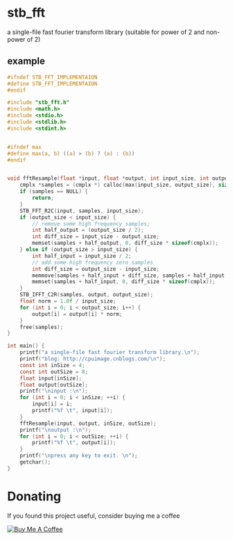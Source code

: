 # stb_fft
a single-file fast fourier transform library (suitable for power of 2 and non-power of 2)

## example

```C
#ifndef STB_FFT_IMPLEMENTAION
#define STB_FFT_IMPLEMENTAION
#endif

#include "stb_fft.h"
#include <math.h>
#include <stdio.h>
#include <stdlib.h>
#include <stdint.h>


#ifndef max
#define max(a, b) ((a) > (b) ? (a) : (b))
#endif


void fftResample(float *input, float *output, int input_size, int output_size) {
    cmplx *samples = (cmplx *) calloc(max(input_size, output_size), sizeof(cmplx));
    if (samples == NULL) {
        return;
    }
    STB_FFT_R2C(input, samples, input_size);
    if (output_size < input_size) {
        // remove some high frequency samples;
        int half_output = (output_size / 2);
        int diff_size = input_size - output_size;
        memset(samples + half_output, 0, diff_size * sizeof(cmplx));
    } else if (output_size > input_size) {
        int half_input = input_size / 2;
        // add some high frequency zero samples
        int diff_size = output_size - input_size;
        memmove(samples + half_input + diff_size, samples + half_input, half_input * sizeof(cmplx));
        memset(samples + half_input, 0, diff_size * sizeof(cmplx));
    }
    STB_IFFT_C2R(samples, output, output_size);
    float norm = 1.0f / input_size;
    for (int i = 0; i < output_size; i++) {
        output[i] = output[i] * norm;
    }
    free(samples);
}

int main() {
    printf("a single-file fast fourier transform library.\n");
    printf("blog: http://cpuimage.cnblogs.com/\n");
    const int inSize = 4;
    const int outSize = 8;
    float input[inSize];
    float output[outSize];
    printf("\ninput :\n");
    for (int i = 0; i < inSize; ++i) {
        input[i] = i;
        printf("%f \t", input[i]);
    }
    fftResample(input, output, inSize, outSize);
    printf("\noutput :\n");
    for (int i = 0; i < outSize; ++i) {
        printf("%f \t", output[i]);
    }
    printf("\npress any key to exit. \n");
    getchar();
}

```
# Donating

If you found this project useful, consider buying me a coffee

<a href="https://www.buymeacoffee.com/gaozhihan" target="_blank"><img src="https://www.buymeacoffee.com/assets/img/custom_images/black_img.png" alt="Buy Me A Coffee" style="height: auto !important;width: auto !important;" ></a>

